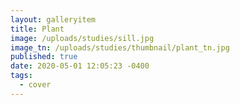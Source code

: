 ```yaml
---
layout: galleryitem
title: Plant
image: /uploads/studies/sill.jpg
image_tn: /uploads/studies/thumbnail/plant_tn.jpg
published: true
date: 2020-05-01 12:05:23 -0400
tags:
  - cover
---
```

